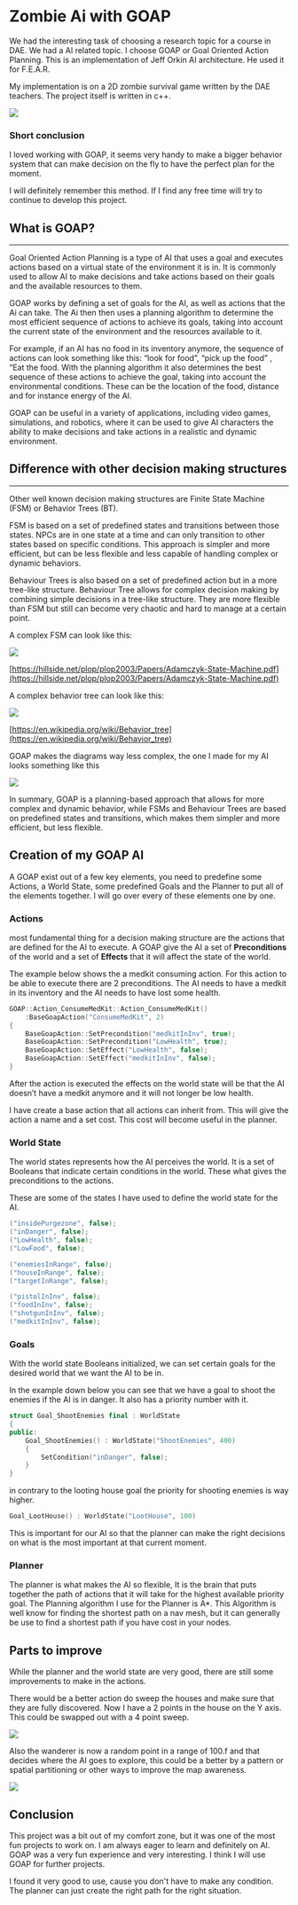 # Zombie Ai with GOAP

We had the interesting task of choosing a research topic for a course in DAE. We had a AI related topic. I choose GOAP or Goal Oriented Action Planning. This is an implementation of Jeff Orkin AI architecture. He used it for F.E.A.R.

My implementation is on a 2D zombie survival game written by the DAE teachers. The project itself is written in c++.

![](https://github.com/Alynxx/GOAP_Zombie_AI/blob/main/ReadMe/ShowGif.gif)

### Short conclusion

I loved working with GOAP, it seems very handy to make a bigger behavior system that can make decision on the fly to have the perfect plan for the moment. 

I will definitely remember this method. If I find any free time will try to continue to develop this project.

## What is GOAP?

---

Goal Oriented Action Planning is a type of AI that uses a goal and executes actions based on a virtual state of the environment it is in. It is commonly used to allow AI to make decisions and take actions based on their goals and the available resources to them. 

GOAP works by defining a set of goals for the AI, as well as actions that the Ai can take. The Ai then then uses a planning algorithm to determine the most efficient sequence of actions to achieve its goals, taking into account the current state of the environment and the resources available to it.

For example, if an AI has no food in its inventory anymore, the sequence of actions can look something like this: “look for food”, “pick up the food” , “Eat the food. With the planning algorithm it also determines the best sequence of these actions to achieve the goal, taking into account the environmental conditions.  These can be the location of the food, distance and for instance energy of the AI.

GOAP can be useful in a variety of applications, including video games, simulations, and robotics, where it can be used to give AI characters the ability to make decisions and take actions in a realistic and dynamic environment.

## Difference with other decision making structures

---

Other well known decision making structures are Finite State Machine (FSM) or Behavior Trees (BT). 

FSM is based on a set of predefined states and transitions between those states. NPCs are in one state at a time and can only transition to other states based on specific conditions. This approach is simpler and more efficient, but can be less flexible and less capable of handling complex or dynamic behaviors.

Behaviour Trees is also based on a set of predefined action but in a more tree-like structure. Behaviour Tree allows for complex decision making by combining simple decisions in a tree-like structure. They are more flexible than FSM but still can become very chaotic and hard to manage at a certain point. 

A complex FSM can look like this:

![](https://github.com/Alynxx/GOAP_Zombie_AI/blob/main/ReadMe/FiniteStateMachine.png)

[https://hillside.net/plop/plop2003/Papers/Adamczyk-State-Machine.pdf](https://hillside.net/plop/plop2003/Papers/Adamczyk-State-Machine.pdf)

A complex behavior tree can look like this: 

![](https://github.com/Alynxx/GOAP_Zombie_AI/blob/main/ReadMe/BehaviorTree.png)

[https://en.wikipedia.org/wiki/Behavior_tree](https://en.wikipedia.org/wiki/Behavior_tree)

GOAP makes the diagrams way less complex, the one I made for my AI looks something like this

![](https://github.com/Alynxx/GOAP_Zombie_AI/blob/main/ReadMe/GOAP%20Actions.png)

In summary, GOAP is a planning-based approach that allows for more complex and dynamic behavior, while FSMs and Behaviour Trees are based on predefined states and transitions, which makes them simpler and more efficient, but less flexible. 

## Creation of my GOAP AI

A GOAP exist out of a few key elements, you need to predefine some Actions, a World State, some predefined Goals and the Planner to put all of the elements together. I will go over every of these elements one by one.

### Actions

most fundamental thing for a decision making structure are the actions that are defined for the AI to execute. A GOAP give the AI a set of **Preconditions** of the world and a set of **Effects** that it will affect the state of the world. 

The example below shows the a medkit consuming action. For this action to be able to execute there are 2 preconditions. The AI needs to have a medkit in its inventory and the AI needs to have lost some health.

```cpp
GOAP::Action_ConsumeMedKit::Action_ConsumeMedKit()
	:BaseGoapAction("ConsumeMedKit", 2)
{
	BaseGoapAction::SetPrecondition("medkitInInv", true);
	BaseGoapAction::SetPrecondition("LowHealth", true);
	BaseGoapAction::SetEffect("LowHealth", false);
	BaseGoapAction::SetEffect("medkitInInv", false);
}
```

After the action is executed the effects on the world state will be that the AI doesn’t have a medkit anymore and it will not longer be low health. 

I have create a base action that all actions can inherit from. This will give the action a name and a set cost. This cost will become useful in the planner. 

### World State

The world states represents how the AI perceives the world. It is a set of Booleans that indicate certain conditions in the world. These what gives the preconditions to the actions. 

These are some of the states I have used to define the world state for the AI. 

```cpp
("insidePurgezone", false);
("inDanger", false);
("LowHealth", false);
("LowFood", false);

("enemiesInRange", false);
("houseInRange", false);
("targetInRange", false);

("pistolInInv", false);
("foodInInv", false);
("shotgunInInv", false);
("medkitInInv", false);
```

### Goals

With the world state Booleans initialized, we can set certain goals for the desired world that we want the AI to be in. 

In the example down below you can see that we have a goal to shoot the enemies if the AI is in danger. It also has a priority number with it.

```cpp
struct Goal_ShootEnemies final : WorldState
{
public:
	Goal_ShootEnemies() : WorldState("ShootEnemies", 400)
	{
		SetCondition("inDanger", false);
	}
}
```

in contrary to the looting house goal the priority for shooting enemies is way higher.

```cpp
Goal_LootHouse() : WorldState("LootHouse", 100)
```

This is important for our AI so that the planner can make the right decisions on what is the most important at that current moment. 

### Planner

The planner is what makes the AI so flexible, It is the brain that puts together the path of actions that it will take for the highest available priority goal. The Planning algorithm I use for the Planner is A*. This Algorithm is well know for finding the shortest path on a nav mesh, but it can generally be use to find a shortest path if you have cost in your nodes. 

## Parts to improve

While the planner and the world state are very good, there are still some improvements to make in the actions. 

There would be a better action do sweep the houses and make sure that they are fully discovered. Now I have a 2 points in the house on the Y axis. This could be swapped out with a 4 point sweep.

![](https://github.com/Alynxx/GOAP_Zombie_AI/blob/main/ReadMe/SweepingHouse.gif)

Also the wanderer is now a random point in a range of 100.f and that decides where the AI goes to explore, this could be a better by a pattern or spatial partitioning or other ways to improve the map awareness. 

![](https://github.com/Alynxx/GOAP_Zombie_AI/blob/main/ReadMe/RandomWander.gif)

## Conclusion

This project was a bit out of my comfort zone, but it was one of the most fun projects to work on. I am always eager to learn and definitely on AI. GOAP was a very fun experience and very interesting. I think I will use GOAP for further projects. 

I found it very good to use, cause you don't have to make any condition. The planner can just create the right path for the right situation.
